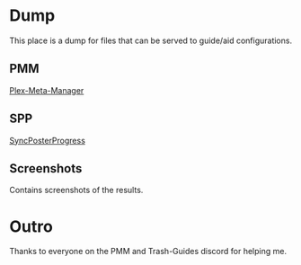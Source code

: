 # Dump

This place is a dump for files that can be served to guide/aid configurations.

## PMM

[Plex-Meta-Manager](https://metamanager.wiki/en/develop/)

## SPP

[SyncPosterProgress](https://github.com/MrZablah/SyncPosterProcess)

## Screenshots

Contains screenshots of the results.

# Outro

Thanks to everyone on the PMM and Trash-Guides discord for helping me.
